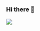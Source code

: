 ### Hi there 👋
<div>
<img src='https://pbs.twimg.com/profile_images/1047115195980558337/J_sUXpzr.jpg' display="block" margin-left="auto" margin-right="auto"></img>
</div>


<!--
**TengSean/TengSean** is a ✨ _special_ ✨ repository because its `README.md` (this file) appears on your GitHub profile.

Here are some ideas to get you started:

- 🔭 I’m currently working on ...
- 🌱 I’m currently learning ...
- 👯 I’m looking to collaborate on ...
- 🤔 I’m looking for help with ...
- 💬 Ask me about ...
- 📫 How to reach me: ...
- 😄 Pronouns: ...
- ⚡ Fun fact: ...
-->

